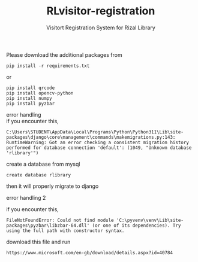 <header>
  
# RLvisitor-registration
Visitort Registration System for Rizal Library
  
</header>
Please download the additional packages from

```
pip install -r requirements.txt
```
or

```
pip install qrcode
pip install opencv-python
pip install numpy
pip install pyzbar
```

error handling
</br>
if you encounter this,
```
C:\Users\STUDENT\AppData\Local\Programs\Python\Python311\Lib\site-packages\django\core\management\commands\makemigrations.py:143: RuntimeWarning: Got an error checking a consistent migration history performed for database connection 'default': (1049, "Unknown database 'rlibrary'")

```
create a database from mysql
```
create database rlibrary
```
then it will properly migrate to django


error handling 2

if you encounter this,
```
FileNotFoundError: Could not find module 'C:\pyvenv\venv\Lib\site-packages\pyzbar\libzbar-64.dll' (or one of its dependencies). Try using the full path with constructor syntax.

```
download this file and run
```
https://www.microsoft.com/en-gb/download/details.aspx?id=40784
```
